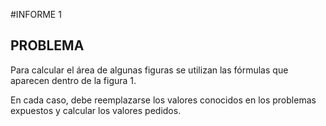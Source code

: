 #INFORME 1
## PROBLEMA

Para calcular el área de algunas figuras se utilizan las fórmulas que aparecen dentro de la figura 1.

En cada caso, debe reemplazarse los valores conocidos en los problemas expuestos y calcular los valores pedidos.

